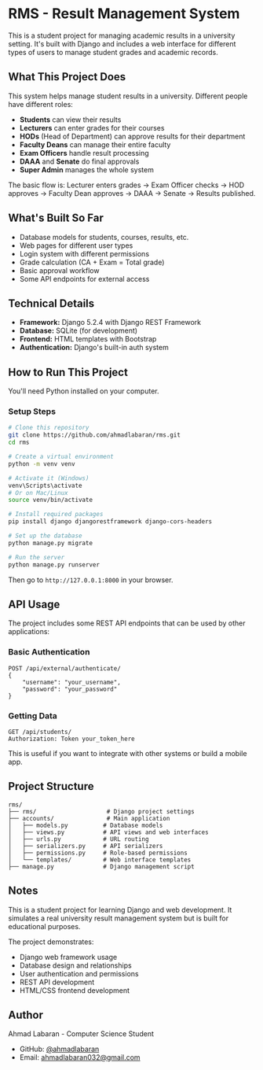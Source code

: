 # RMS - Result Management System

This is a student project for managing academic results in a university setting. It's built with Django and includes a web interface for different types of users to manage student grades and academic records.

## What This Project Does

This system helps manage student results in a university. Different people have different roles:

- **Students** can view their results
- **Lecturers** can enter grades for their courses
- **HODs** (Head of Department) can approve results for their department
- **Faculty Deans** can manage their entire faculty
- **Exam Officers** handle result processing
- **DAAA** and **Senate** do final approvals
- **Super Admin** manages the whole system

The basic flow is: Lecturer enters grades → Exam Officer checks → HOD approves → Faculty Dean approves → DAAA → Senate → Results published.

## What's Built So Far

- Database models for students, courses, results, etc.
- Web pages for different user types
- Login system with different permissions
- Grade calculation (CA + Exam = Total grade)
- Basic approval workflow
- Some API endpoints for external access

## Technical Details

- **Framework:** Django 5.2.4 with Django REST Framework
- **Database:** SQLite (for development)
- **Frontend:** HTML templates with Bootstrap
- **Authentication:** Django's built-in auth system

## How to Run This Project

You'll need Python installed on your computer.

### Setup Steps
```bash
# Clone this repository
git clone https://github.com/ahmadlabaran/rms.git
cd rms

# Create a virtual environment
python -m venv venv

# Activate it (Windows)
venv\Scripts\activate
# Or on Mac/Linux
source venv/bin/activate

# Install required packages
pip install django djangorestframework django-cors-headers

# Set up the database
python manage.py migrate

# Run the server
python manage.py runserver
```

Then go to `http://127.0.0.1:8000` in your browser.

## API Usage

The project includes some REST API endpoints that can be used by other applications:

### Basic Authentication
```http
POST /api/external/authenticate/
{
    "username": "your_username",
    "password": "your_password"
}
```

### Getting Data
```http
GET /api/students/
Authorization: Token your_token_here
```

This is useful if you want to integrate with other systems or build a mobile app.

## Project Structure

```
rms/
├── rms/                    # Django project settings
├── accounts/               # Main application
│   ├── models.py          # Database models
│   ├── views.py           # API views and web interfaces
│   ├── urls.py            # URL routing
│   ├── serializers.py     # API serializers
│   ├── permissions.py     # Role-based permissions
│   └── templates/         # Web interface templates
├── manage.py              # Django management script
```

## Notes

This is a student project for learning Django and web development. It simulates a real university result management system but is built for educational purposes.

The project demonstrates:
- Django web framework usage
- Database design and relationships
- User authentication and permissions
- REST API development
- HTML/CSS frontend development

## Author

Ahmad Labaran - Computer Science Student
- GitHub: [@ahmadlabaran](https://github.com/ahmadlabaran)
- Email: ahmadlabaran032@gmail.com

